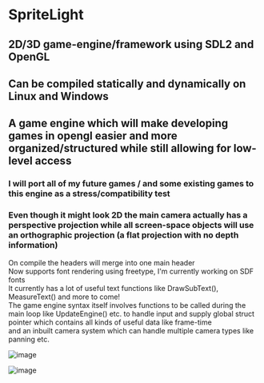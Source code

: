 # SpriteLight
## 2D/3D game-engine/framework using SDL2 and OpenGL <br>
## Can be compiled statically and dynamically on Linux and Windows <br>
## A game engine which will make developing games in opengl easier and more organized/structured while still allowing for low-level access <br>
### I will port all of my future games / and some existing games to this engine as a stress/compatibility test <br>
### Even though it might look 2D the main camera actually has a perspective projection while all screen-space objects will use an orthographic projection (a flat projection with no depth information) <br>
On compile the headers will merge into one main header <br>
Now supports font rendering using freetype, I'm currently working on SDF fonts <br> 
It currently has a lot of useful text functions like DrawSubText(), MeasureText() and more to come! <br>
The game engine syntax itself involves functions to be called during the main loop like UpdateEngine() etc. to handle input and supply global struct pointer which contains all kinds of useful data like frame-time <br>
and an inbuilt camera system which can handle multiple camera types like panning etc.

![image](https://github.com/DissolveDZ/SpriteLight/assets/68782699/76a4f395-37e2-4f68-99ed-f044b5cbdf61)

![image](https://github.com/DissolveDZ/SpriteLight/assets/68782699/04fadc83-d5a5-4f71-9428-ef958357c15c)
